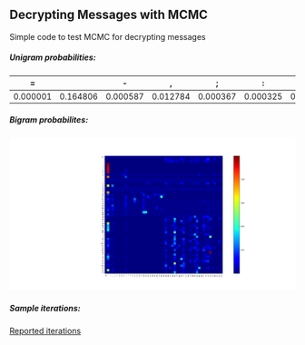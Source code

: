 ## Decrypting Messages with MCMC


Simple code to test MCMC for decrypting messages


##### Unigram probabilities:

| = |  | - | , | ; | : | ! | ? | / | . | ' | " | ( | ) | [ | ] | * | 0 | 1 | 2 | 3 | 4 | 5 | 6 | 7 | 8 | 9 | a | b | c | d | e | f | g | h | i | j | k | l | m | n | o | p | q | r | s | t | u | v | w | x | y | z |
| :---: | :---: | :---: | :---: | :---: | :---: | :---: | :---: | :---: | :---: | :---: | :---: | :---: | :---: | :---: | :---: | :---: | :---: | :---: | :---: | :---: | :---: | :---: | :---: | :---: | :---: | :---: | :---: | :---: | :---: | :---: | :---: | :---: | :---: | :---: | :---: | :---: | :---: | :---: | :---: | :---: | :---: | :---: | :---: | :---: | :---: | :---: | :---: | :---: | :---: | :---: | :---: | :---: |
| 0.000001 | 0.164806 | 0.000587 | 0.012784 | 0.000367 | 0.000325 | 0.001258 | 0.001005 | 0.000009 | 0.009894 | 0.000000 | 0.000000 | 0.000215 | 0.000215 | 0.000000 | 0.000000 | 0.000096 | 0.000058 | 0.000126 | 0.000047 | 0.000019 | 0.000007 | 0.000017 | 0.000018 | 0.000013 | 0.000062 | 0.000012 | 0.064964 | 0.011106 | 0.019747 | 0.037910 | 0.100489 | 0.017594 | 0.016448 | 0.053650 | 0.055202 | 0.000825 | 0.006548 | 0.030934 | 0.019756 | 0.059025 | 0.060915 | 0.014592 | 0.000747 | 0.047567 | 0.052203 | 0.072558 | 0.020638 | 0.008680 | 0.018974 | 0.001405 | 0.014817 | 0.000765 |


##### Bigram probabilites:

![Transition Matrix](cond.png)

##### Sample iterations: 

[Reported iterations](reported_iterations.txt)

